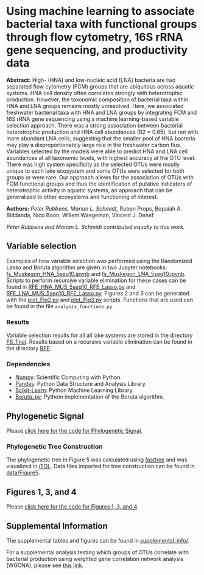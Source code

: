 # Using machine learning to associate bacterial taxa with functional groups through flow cytometry, 16S rRNA gene sequencing, and productivity data

**Abstract:** High- (HNA) and low-nucleic acid (LNA) bacteria are two separated flow cytometry (FCM) groups that are ubiquitous across aquatic systems. HNA cell density often correlates strongly with heterotrophic production. However, the taxonomic composition of bacterial taxa within HNA and LNA groups remains mostly unresolved. Here, we associated freshwater bacterial taxa with HNA and LNA groups by integrating FCM and 16S rRNA gene sequencing using a machine learning-based variable selection approach. There was a strong association between bacterial heterotrophic production and HNA cell abundances (R2 = 0.65), but not with more abundant LNA cells, suggesting that the smaller pool of HNA bacteria may play a disproportionately large role in the freshwater carbon flux. Variables selected by the models were able to predict HNA and LNA cell abundances at all taxonomic levels, with highest accuracy at the OTU level. There was high system specificity as the selected OTUs were mostly unique to each lake ecosystem and some OTUs were selected for both groups or were rare. Our approach allows for the association of OTUs with FCM functional groups and thus the identification of putative indicators of heterotrophic activity in aquatic systems, an approach that can be generalized to other ecosystems and functioning of interest. 

**Authors:** *Peter Rubbens, Marian L. Schmidt,* Ruben Props, Bopaiah A. Biddanda, Nico Boon, Willem Waegeman, Vincent J. Denef  


*Peter Rubbens and Marian L. Schmidt contributed equally to this work.*  


## Variable selection
Examples of how variable selection was performed using the Randomized Lasso and Boruta algorithm are given in two Jupyter notebooks: [fs_Muskegon_HNA_5seq10.ipynb](https://github.com/rprops/HNA_LNA_productivity/blob/master/fs_Muskegon_HNA_5seq10.ipynb) and [fs_Muskegon_LNA_5seq10.ipynb](https://github.com/rprops/HNA_LNA_productivity/blob/master/fs_Muskegon_LNA_5seq10.ipynb). Scripts to perform recursive variable elimination for these cases can be found in [RFE_HNA_MUS_5seq10_RFE_Lasso.py](https://github.com/rprops/HNA_LNA_productivity/blob/master/RFE_HNA_MUS_5seq10_RFE_Lasso.py) and [RFE_LNA_MUS_5seq10_RFE_Lasso.py](https://github.com/rprops/HNA_LNA_productivity/blob/master/RFE_LNA_MUS_5seq10_RFE_Lasso.py). Figures 2 and 3 can be generated with the [plot_Fig2.py](https://github.com/rprops/HNA_LNA_productivity/blob/master/plot_Fig2.py) and [plot_Fig3.py](https://github.com/rprops/HNA_LNA_productivity/blob/master/plot_Fig3.py) scripts. Functions that are used can be found in the file `analysis_functions.py`. 

### Results
Variable selection results for all all lake systems are stored in the directory [FS_final](https://github.com/rprops/HNA_LNA_productivity/tree/master/FS_final). Results based on a  recursive variable elimination can be found in the directory [RFE](https://github.com/rprops/HNA_LNA_productivity/tree/master/RFE). 

### Dependencies
* [Numpy](http://www.numpy.org/): Scientific Computing with Python. 
* [Pandas](https://pandas.pydata.org): Python Data Structure and Analysis Library. 
* [Scikit-Learn](http://scikit-learn.org/stable/): Python Machine Learning Library. 
* [Boruta_py](https://github.com/scikit-learn-contrib/boruta_py): Pythom implementation of the Boruta algorithm. 


## Phylogenetic Signal
Please [click here for the code for Phylogenetic Signal](Analysis.html).  

### Phylogenetic Tree Construction  
The phylogenetic tree in Figure 5 was calculated using [fasttree](http://www.microbesonline.org/fasttree/) and was visualized in [iTOL](https://itol.embl.de/). Data files imported for tree construction can be found in [data/Figure5](data/Figure5).  

## Figures 1, 3, and 4
Please [click here for the code for Figures 1, 3, and 4](Analysis.html).  

## Supplemental Information  
The supplemental tables and figures can be found in [supplemental_info/](supplemental_info/).

For a supplemental analysis testing which groups of OTUs correlate with bacterial production using weighted gene correlation network analysis (WGCNA), please see [this link](WGCNA_analysis.html). 
